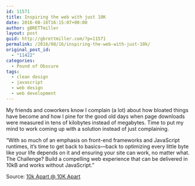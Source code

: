 ```yaml
---
id: 11571
title: Inspiring the web with just 10K
date: 2016-08-16T16:15:07+00:00
author: gBRETTmiller
layout: post
guid: http://gbrettmiller.com/?p=11571
permalink: /2016/08/16/inspiring-the-web-with-just-10k/
original_post_id:
  - "11422"
categories:
  - Pound of Obscure
tags:
  - clean design
  - javascript
  - web design
  - web development
---
```

My friends and coworkers know I complain (a lot) about how bloated things have become and how I pine for the good old days when page downloads were measured in tens of kilobytes instead of megabytes. Time to put my mind to work coming up with a solution instead of just complaining.

&#8220;With so much of an emphasis on front-end frameworks and JavaScript runtimes, it’s time to get back to basics—back to optimizing every little byte like your life depends on it and ensuring your site can work, no matter what. The Challenge? Build a compelling web experience that can be delivered in 10kB and works without JavaScript.&#8221;

Source: [10k Apart @ 10K Apart](https://a-k-apart.com/)
